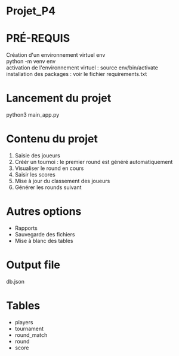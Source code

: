 # Projet_P4

# PRÉ-REQUIS 
Création d'un environnement virtuel env  
python -m venv env  
activation de l'environnement virtuel : source env/bin/activate  
installation des packages : voir le fichier requirements.txt    

# Lancement du projet
python3 main_app.py

# Contenu du projet
1. Saisie des joueurs  
2. Créér un tournoi : le premier round est généré automatiquement   
3. Visualiser le round en cours
4. Saisir les scores
5. Mise à jour du classement des joueurs
6. Générer les rounds suivant

# Autres options
* Rapports
* Sauvegarde des fichiers
* Mise à blanc des tables

# Output file 
db.json

# Tables
* players  
* tournament  
* round_match
* round
* score  